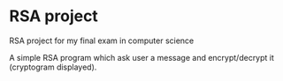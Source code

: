 # RSA project
RSA project for my final exam in computer science

A simple RSA program which ask user a message and encrypt/decrypt it (cryptogram displayed).
